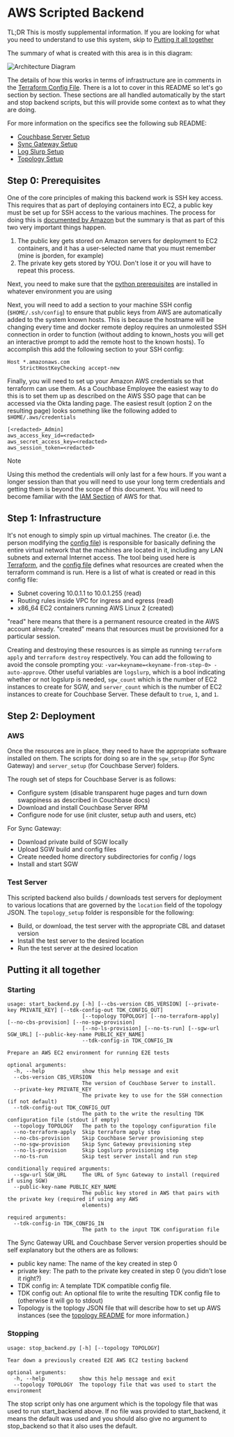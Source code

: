 # AWS Scripted Backend

TL;DR This is mostly supplemental information.  If you are looking for what you need to understand to use this system, skip to [Putting it all together](#putting-it-all-together)

The summary of what is created with this area is in this diagram:

![Architecture Diagram](diagrams/Architecture.png)

The details of how this works in terms of infrastructure are in comments in the [Terraform Config File](./main.tf).  There is a lot to cover in this README so let's go section by section.  These sections are all handled automatically by the start and stop backend scripts, but this will provide some context as to what they are doing.

For more information on the specifics see the following sub README:

- [Couchbase Server Setup](./server_setup/README.md)
- [Sync Gateway Setup](./sgw_setup/README.md)
- [Log Slurp Setup](./logslurp_setup/README.md)
- [Topology Setup](./topology_setup/README.md)

## Step 0: Prerequisites

One of the core principles of making this backend work is SSH key access.  This requires that as part of deploying containers into EC2, a public key must be set up for SSH access to the various machines.  The process for doing this is [documented by Amazon](https://docs.aws.amazon.com/AWSEC2/latest/UserGuide/create-key-pairs.html) but the summary is that as part of this two very important things happen.

1. The public key gets stored on Amazon servers for deployment to EC2 containers, and it has a user-selected name that you must remember (mine is jborden, for example)
2. The private key gets stored by YOU.  Don't lose it or you will have to repeat this process.

Next, you need to make sure that the [python prerequisites](./requirements.txt) are installed in whatever environment you are using

Next, you will need to add a section to your machine SSH config (`$HOME/.ssh/config`) to ensure that public keys from AWS are automatically added to the system known hosts.  This is because the hostname will be changing every time and docker remote deploy requires an unmolested SSH connection in order to function (without adding to known_hosts you will get an interactive prompt to add the remote host to the known hosts).  To accomplish this add the following section to your SSH config:

```
Host *.amazonaws.com
    StrictHostKeyChecking accept-new
```

Finally, you will need to set up your Amazon AWS credentials so that terraform can use them.  As a Couchbase Employee the easiest way to do this is to set them up as described on the AWS SSO page that can be accessed via the Okta landing page.  The easiest result (option 2 on the resulting page) looks something like the following added to `$HOME/.aws/credentials`

```
[<redacted>_Admin]
aws_access_key_id=<redacted>
aws_secret_access_key=<redacted>
aws_session_token=<redacted>
```

> [!NOTE]  
> Using this method the credentials will only last for a few hours.  If you want a longer session than that you will need to use your long term credentials and getting them is beyond the scope of this document.  You will need to become familiar with the [IAM Section](https://docs.aws.amazon.com/IAM/latest/UserGuide/id_credentials_access-keys.html) of AWS for that.

## Step 1: Infrastructure

It's not enough to simply spin up virtual machines.  The creator (i.e. the person modifying the [config file](./main.tf)) is responsible for basically defining the entire virtual network that the machines are located in it, including any LAN subnets and external Internet access.  The tool being used here is [Terraform](https://developer.hashicorp.com/terraform/docs), and the [config file](./main.tf) defines what resources are created when the terraform command is run.  Here is a list of what is created or read in this config file:

- Subnet covering 10.0.1.1 to 10.0.1.255 (read)
- Routing rules inside VPC for ingress and egress (read)
- x86_64 EC2 containers running AWS Linux 2 (created)

"read" here means that there is a permanent resource created in the AWS account already.  "created" means that resources must be provisioned for a particular session.

Creating and destroying these resources is as simple as running `terraform apply` and `terraform destroy` respectively.  You can add the following to avoid the console prompting you:  `-var=keyname=<keyname-from-step-0> -auto-approve`.  Other useful variables are `logslurp`, which is a bool indicating whether or not logslurp is needed, `sgw_count` which is the number of EC2 instances to create for SGW, and `server_count` which is the number of EC2 instances to create for Couchbase Server.  These default to `true`, `1`, and `1`.

## Step 2: Deployment

### AWS

Once the resources are in place, they need to have the appropriate software installed on them.  The scripts for doing so are in the `sgw_setup` (for Sync Gateway) and `server_setup` (for Couchbase Server) folders.  

The rough set of steps for Couchbase Server is as follows:

- Configure system (disable transparent huge pages and turn down swappiness as described in Couchbase docs)
- Download and install Couchbase Server RPM
- Configure node for use (init cluster, setup auth and users, etc)

For Sync Gateway:

- Download private build of SGW locally
- Upload SGW build and config files
- Create needed home directory subdirectories for config / logs
- Install and start SGW

### Test Server

This scripted backend also builds / downloads test servers for deployment to various locations that are governed by the `location` field of the topology JSON.  The `topology_setup` folder is responsible for the following:

- Build, or download, the test server with the appropriate CBL and dataset version
- Install the test server to the desired location
- Run the test server at the desired location

## Putting it all together

### Starting

```
usage: start_backend.py [-h] [--cbs-version CBS_VERSION] [--private-key PRIVATE_KEY] [--tdk-config-out TDK_CONFIG_OUT]
                        [--topology TOPOLOGY] [--no-terraform-apply] [--no-cbs-provision] [--no-sgw-provision]
                        [--no-ls-provision] [--no-ts-run] [--sgw-url SGW_URL] [--public-key-name PUBLIC_KEY_NAME]
                        --tdk-config-in TDK_CONFIG_IN

Prepare an AWS EC2 environment for running E2E tests

optional arguments:
  -h, --help            show this help message and exit
  --cbs-version CBS_VERSION
                        The version of Couchbase Server to install.
  --private-key PRIVATE_KEY
                        The private key to use for the SSH connection (if not default)
  --tdk-config-out TDK_CONFIG_OUT
                        The path to the write the resulting TDK configuration file (stdout if empty)
  --topology TOPOLOGY   The path to the topology configuration file
  --no-terraform-apply  Skip terraform apply step
  --no-cbs-provision    Skip Couchbase Server provisioning step
  --no-sgw-provision    Skip Sync Gateway provisioning step
  --no-ls-provision     Skip Logslurp provisioning step
  --no-ts-run           Skip test server install and run step

conditionally required arguments:
  --sgw-url SGW_URL     The URL of Sync Gateway to install (required if using SGW)
  --public-key-name PUBLIC_KEY_NAME
                        The public key stored in AWS that pairs with the private key (required if using any AWS
                        elements)

required arguments:
  --tdk-config-in TDK_CONFIG_IN
                        The path to the input TDK configuration file
```

The Sync Gateway URL and Couchbase Server version properties should be self explanatory but the others are as follows:

- public key name: The name of the key created in step 0
- private key: The path to the private key created in step 0 (you didn't lose it right?)
- TDK config in: A template TDK compatible config file.  
- TDK config out: An optional file to write the resulting TDK config file to (otherwise it will go to stdout)
- Topology is the toplogy JSON file that will describe how to set up AWS instances (see the [topology README](./topology_setup/README.md) for more information.)


### Stopping

```
usage: stop_backend.py [-h] [--topology TOPOLOGY]

Tear down a previously created E2E AWS EC2 testing backend

optional arguments:
  -h, --help           show this help message and exit
  --topology TOPOLOGY  The topology file that was used to start the environment
```

The stop script only has one argument which is the topology file that was used to run start_backend above.  If no file was provided to start_backend, it means the default was used and you should also give no argument to stop_backend so that it also uses the default.